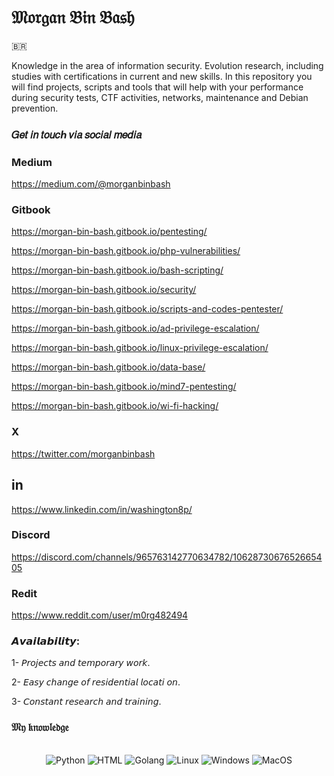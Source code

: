 # 𝔐𝔬𝔯𝔤𝔞𝔫 𝔅𝔦𝔫 𝔅𝔞𝔰𝔥
🇧🇷

Knowledge in the area of information security.
Evolution research, including studies with certifications in current and new skills.
In this repository you will find projects, scripts and tools that will help with your performance during security tests, CTF activities, networks, maintenance and Debian prevention.


### 𝐺𝑒𝑡 𝑖𝑛 𝑡𝑜𝑢𝑐ℎ 𝑣𝑖𝑎 𝑠𝑜𝑐𝑖𝑎𝑙 𝑚𝑒𝑑𝑖𝑎

### Medium
https://medium.com/@morganbinbash

### Gitbook
https://morgan-bin-bash.gitbook.io/pentesting/

https://morgan-bin-bash.gitbook.io/php-vulnerabilities/

https://morgan-bin-bash.gitbook.io/bash-scripting/

https://morgan-bin-bash.gitbook.io/security/

https://morgan-bin-bash.gitbook.io/scripts-and-codes-pentester/

https://morgan-bin-bash.gitbook.io/ad-privilege-escalation/

https://morgan-bin-bash.gitbook.io/linux-privilege-escalation/

https://morgan-bin-bash.gitbook.io/data-base/

https://morgan-bin-bash.gitbook.io/mind7-pentesting/

https://morgan-bin-bash.gitbook.io/wi-fi-hacking/

### X
https://twitter.com/morganbinbash

## in
https://www.linkedin.com/in/washington8p/

### Discord
https://discord.com/channels/965763142770634782/1062873067652665405

### Redit
https://www.reddit.com/user/m0rg482494

### 𝘼𝙫𝙖𝙞𝙡𝙖𝙗𝙞𝙡𝙞𝙩𝙮:

1- 𝘗𝘳𝘰𝘫𝘦𝘤𝘵𝘴 𝘢𝘯𝘥 𝘵𝘦𝘮𝘱𝘰𝘳𝘢𝘳𝘺 𝘸𝘰𝘳𝘬.

2- 𝘌𝘢𝘴𝘺 𝘤𝘩𝘢𝘯𝘨𝘦 𝘰𝘧 𝘳𝘦𝘴𝘪𝘥𝘦𝘯𝘵𝘪𝘢𝘭 𝘭𝘰𝘤𝘢𝘵𝘪 𝘰𝘯.

3- 𝘊𝘰𝘯𝘴𝘵𝘢𝘯𝘵 𝘳𝘦𝘴𝘦𝘢𝘳𝘤𝘩 𝘢𝘯𝘥 𝘵𝘳𝘢𝘪𝘯𝘪𝘯𝘨.

### 𝔐𝔶 𝔨𝔫𝔬𝔴𝔩𝔢𝔡𝔤𝔢

<div align="center">
  <br/>
  <img src="https://img.icons8.com/color/48/000000/python.png" alt="Python">
  <img src="https://img.icons8.com/color/48/000000/html-5.png" alt="HTML">
  <img src="https://img.icons8.com/color/48/000000/golang.png" alt="Golang">
  <img src="https://img.icons8.com/color/48/000000/linux--v1.png" alt="Linux">
  <img src="https://img.icons8.com/color/48/000000/windows-logo.png" alt="Windows">
  <img src="https://img.icons8.com/color/48/000000/mac-os.png" alt="MacOS">
</div>

<!--
**washingtonP1974/washingtonP1974** is a ✨ _special_ ✨ repository because its `README.md` (this file) appears on your GitHub profile.

Here are some ideas to get you started:

- 🔭 I’m currently working on ...
- 🌱 I’m currently learning ...
- 👯 I’m looking to collaborate on ...
- 🤔 I’m looking for help with ...
- 💬 Ask me about ...
- 📫 How to reach me: ...
- 😄 Pronouns: ...
- ⚡ Fun fact: ...
-->

